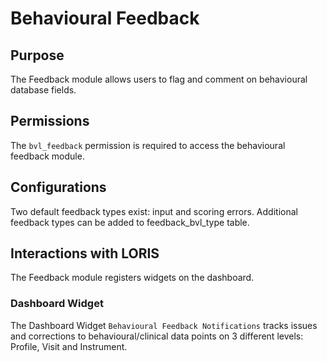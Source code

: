 # Behavioural Feedback


## Purpose

The Feedback module allows users to flag and comment on  behavioural database fields.

## Permissions

The `bvl_feedback` permission is required to access the behavioural feedback module.

## Configurations

Two default feedback types exist: input and scoring errors. Additional feedback types can be added to feedback_bvl_type table.

## Interactions with LORIS

The Feedback module registers widgets on the dashboard.

### Dashboard Widget

The Dashboard Widget `Behavioural Feedback Notifications` tracks issues and corrections to behavioural/clinical data points on 3 different levels: 
Profile, Visit and Instrument.
